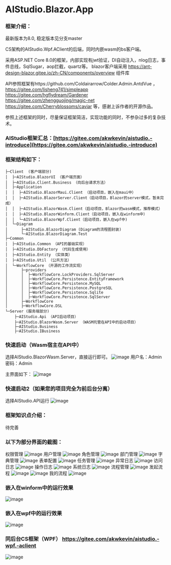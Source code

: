 # AIStudio.Blazor.App

### 框架介绍：

最新版本为8.0, 稳定版本见分支master

CS架构的AIStudio.Wpf.AClient的后端，同时内嵌wasm的bs客户端。

采用ASP.NET Core 8.0的框架，内部实现有jwt验证，DI自动注入，nlog日志，事件总线，SqlSugar，aop拦截，quartz等。
blazor客户端采用 https://ant-design-blazor.gitee.io/zh-CN/components/overview 组件库

API参照框架有https://github.com/Coldairarrow/Colder.Admin.AntdVue ，https://gitee.com/lisheng741/simpleapp https://gitee.com/hgflydream/Gardener https://gitee.com/zhengguojing/magic-net https://gitee.com/Cherryblossoms/caviar 等，感谢上诉作者的开源作品。

参照上述框架的同时，尽量保证框架简洁，实现功能的同时，不参杂过多的复杂技术。

### AIStudio框架汇总：[https://gitee.com/akwkevin/aistudio.-introduce](https://gitee.com/akwkevin/aistudio.-introduce)

### 框架结构如下：
```
├─Client  (客户端部分)
│  ├─AIStudio.BlazorUI （客户端页面）
│  ├─AIStudio.Client.Business （向后台请求方法）
│  ├─Application
│  │  ├─AIStudio.BlazorMaui.Client （启动项目，嵌入在maui中）
│  │  ├─AIStudio.BlazorServer.Client（启动项目，Blazor的server模式，暂未完成）
│  │  ├─AIStudio.BlazorWasm.Client（启动项目，Blazor的wasm模式，推荐模式）
│  │  ├─AIStudio.BlazorWinform.Client（启动项目，嵌入在winform中）
│  │  └─AIStudio.BlazorWpf.Client（启动项目，嵌入在wpf中)
│  └─Diagram
│      ├─AIStudio.BlazorDiagram (Diagram的流程图封装)
│      └─AIStudio.BlazorDiagram.Test
├─Common
│  ├─AIStudio.Common （API的基础实现）
│  ├─AIStudio.DbFactory （代码生成使用）
│  ├─AIStudio.Entity （实体类）
│  ├─AIStudio.Util （公共方法）
│  └─WorkflowCore （开源的工作流实现）
│      ├─providers
│      │  ├─WorkflowCore.LockProviders.SqlServer
│      │  ├─WorkflowCore.Persistence.EntityFramework
│      │  ├─WorkflowCore.Persistence.MySQL
│      │  ├─WorkflowCore.Persistence.PostgreSQL
│      │  ├─WorkflowCore.Persistence.Sqlite
│      │  ├─WorkflowCore.Persistence.SqlServer
│      ├─WorkflowCore
│      ├─WorkflowCore.DSL
└─Server (服务端部分)
    ├─AIStudio.Api （API启动项目）
    ├─AIStudio.BlazorWasm.Server （WASM托管在API中的启动项目）
    ├─AIStudio.Business 
    ├─AIStudio.IBusiness
```

### 快速启动（Wasm宿主在API中）
选择AIStudio.BlazorWasm.Server，直接运行即可。
![image](https://user-images.githubusercontent.com/27945492/210241264-b558d763-4889-45a5-a361-92b030be96b8.png)
用户名：Admin 密码：Admin

主界面如下：
![image](https://user-images.githubusercontent.com/27945492/210239274-b7f54270-25b1-4f63-9ad1-e032a1d7528a.png)

### 快速启动2（如果您的项目完全为前后台分离）
选择AIStudio.API运行
![image](https://user-images.githubusercontent.com/27945492/210241023-70bfc82d-fd60-4dee-a885-7d2ca87b3623.png)

### 框架知识点介绍：
待完善

### 以下为部分界面的截图：
权限管理
![image](https://user-images.githubusercontent.com/27945492/210239431-27382105-ca5e-44f5-81a0-53997077fd24.png)
用户管理
![image](https://user-images.githubusercontent.com/27945492/210239487-cd0ecbfe-1f07-41b5-b563-31fa41b1a595.png)
角色管理
![image](https://user-images.githubusercontent.com/27945492/210239502-28ba4035-dc38-4d82-9e2f-0c0e91bc183d.png)
部门管理
![image](https://user-images.githubusercontent.com/27945492/210239529-8cc77a6f-29b8-440a-9561-377d80adcff4.png)
字典管理
![image](https://user-images.githubusercontent.com/27945492/210239556-32c0a0c8-be6c-48b1-adcb-023d4c6d17f0.png)
表单配置
![image](https://user-images.githubusercontent.com/27945492/210239595-86d39071-62b9-4a06-92be-38babbebe64a.png)
任务管理
![image](https://user-images.githubusercontent.com/27945492/210239618-e238aa11-de9a-4f1a-b08e-b21f8a0fd0be.png)
异常日志
![image](https://user-images.githubusercontent.com/27945492/210239670-ee5ebf2f-805e-4d07-b6f8-967202affa62.png)
访问日志
![image](https://user-images.githubusercontent.com/27945492/210239716-27bcfda2-c586-4ed1-8642-b99b9f057729.png)
操作日志
![image](https://user-images.githubusercontent.com/27945492/210239733-82fe0f50-3e14-4b94-834e-4cb7fa701720.png)
系统日志
![image](https://user-images.githubusercontent.com/27945492/210239759-9a7308a3-a79d-4490-b2fd-ef92983fe108.png)
流程管理
![image](https://user-images.githubusercontent.com/27945492/210239913-ee57ccc8-cdbf-4b1a-bc7b-de2d9d52ec0f.png)
发起流程
![image](https://user-images.githubusercontent.com/27945492/210239952-253b73b6-e70d-4fcc-a44f-ff9dcf43ea3a.png)
![image](https://user-images.githubusercontent.com/27945492/210239987-a5059f97-baf8-4a9c-90d8-54aebdba49d6.png)
我的流程
![image](https://user-images.githubusercontent.com/27945492/210240040-f5d654bf-e712-40af-a235-96325a2b14d1.png)


### 嵌入在winform中的运行效果
![image](https://user-images.githubusercontent.com/27945492/210240738-32123971-b162-4b01-bf7e-027a61cb7da4.png)


### 嵌入在wpf中的运行效果
![image](https://user-images.githubusercontent.com/27945492/210240827-1c946ede-28ab-4c08-a7e7-91bdf75628a9.png)


### 同后台CS框架（WPF） https://gitee.com/akwkevin/aistudio.-wpf.-aclient
![image](https://user-images.githubusercontent.com/27945492/210240299-45d725ef-e776-400f-a21a-200dcd453ace.png)



